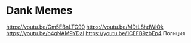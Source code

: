 # Dank Memes

https://youtu.be/Gm5EBnLTG90
https://youtu.be/MDtL8hdWlOk
https://youtu.be/o4qNAM9YDaI
https://youtu.be/1CEFB9zbEp4
Полиция
